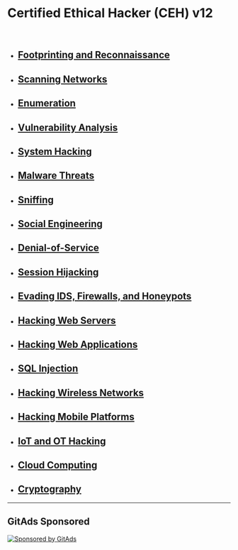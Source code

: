 # Certified Ethical Hacker (CEH) v12

<br>

- ## [Footprinting and Reconnaissance](modules/Footprinting_and_Reconnaissance.md)
- ## [Scanning Networks](modules/Scanning_Networks.md)
- ## [Enumeration](modules/Enumeration.md)
- ## [Vulnerability Analysis](modules/Vulnerability_Analysis.md)
- ## [System Hacking](modules/System_Hacking.md)
- ## [Malware Threats](modules/Malware_Threats.md)
- ## [Sniffing](modules/Sniffing.md)
- ## [Social Engineering](modules/Social_Engineering.md)
- ## [Denial-of-Service](modules/Denial_of_Service.md)
- ## [Session Hijacking](modules/Session_Hijacking.md)
- ## [Evading IDS, Firewalls, and Honeypots](modules/Evading_IDS_Firewalls_and_Honeypots.md)
- ## [Hacking Web Servers](modules/Hacking_Web_Servers.md)
- ## [Hacking Web Applications](modules/Hacking_Web_Applications.md)
- ## [SQL Injection](modules/SQL_Injection.md)
- ## [Hacking Wireless Networks](modules/Hacking_Wireless_Networks.md)
- ## [Hacking Mobile Platforms](modules/Hacking_Mobile_Platforms.md)
- ## [IoT and OT Hacking](modules/IoT_and_OT_Hacking.md)
- ## [Cloud Computing](modules/Cloud_Computing.md)
- ## [Cryptography](https://github.com/VishuGahlyan/CEH_Notes/blob/main/Cloud_Computing.md)

---

## GitAds Sponsored
[![Sponsored by GitAds](https://gitads.dev/v1/ad-serve?source=aftab700/ceh_notes@github)](https://gitads.dev/v1/ad-track?source=aftab700/ceh_notes@github)

